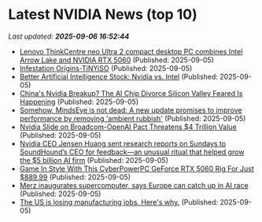 # Latest NVIDIA News (top 10)
_Last updated: **2025-09-06 16:52:44**_

- [Lenovo ThinkCentre neo Ultra 2 compact desktop PC combines Intel Arrow Lake and NVIDIA RTX 5060](https://liliputing.com/lenovo-thinkcentre-neo-ultra-2-compact-desktop-pc-combines-intel-arrow-lake-and-nvidia-rtx-5060/) (Published: 2025-09-05)
- [Infestation Origins-TiNYiSO](https://post.rlsbb.ru/infestation-origins-tinyiso/) (Published: 2025-09-05)
- [Better Artificial Intelligence Stock: Nvidia vs. Intel](https://biztoc.com/x/4a15ab93a83d765b) (Published: 2025-09-05)
- [China's Nvidia Breakup? The AI Chip Divorce Silicon Valley Feared Is Happening](https://finance.yahoo.com/news/chinas-nvidia-breakup-ai-chip-163954501.html) (Published: 2025-09-05)
- [Somehow, MindsEye is not dead: A new update promises to improve performance by removing 'ambient rubbish'](https://www.pcgamer.com/games/third-person-shooter/somehow-mindseye-is-not-dead-a-new-update-promises-to-improve-performance-by-removing-ambient-rubbish/) (Published: 2025-09-05)
- [Nvidia Slide on Broadcom-OpenAI Pact Threatens $4 Trillion Value](https://biztoc.com/x/c98fcdfe09fcdc80) (Published: 2025-09-05)
- [Nvidia CEO Jensen Huang sent research reports on Sundays to SoundHound’s CEO for feedback—an unusual ritual that helped grow the $5 billion AI firm](https://biztoc.com/x/a81195d9d60bf91f) (Published: 2025-09-05)
- [Game In Style With This CyberPowerPC GeForce RTX 5060 Rig For Just $889.99](https://www.redmondpie.com/game-in-style-with-this-cyberpowerpc-geforce-rtx-5060-rig-for-just-889.99/) (Published: 2025-09-05)
- [Merz inaugurates supercomputer, says Europe can catch up in AI race](https://economictimes.indiatimes.com/tech/artificial-intelligence/merz-inaugurates-supercomputer-says-europe-can-catch-up-in-ai-race/articleshow/123723217.cms) (Published: 2025-09-05)
- [The US is losing manufacturing jobs. Here's why.](https://www.usatoday.com/story/money/economy/2025/09/05/manufacturing-employment-decline-jobs-report-august/85945275007/) (Published: 2025-09-05)
